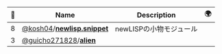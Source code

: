 |:star2: | Name | Description | 🌍|
|---|---|---|---|
|8|[@kosh04](https://github.com/kosh04)/[**newlisp.snippet**](https://github.com/kosh04/newlisp.snippet)|newLISPの小物モジュール||
|3|[@guicho271828](https://github.com/guicho271828)/[**alien**](https://github.com/guicho271828/alien)|||

